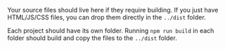 Your source files should live here if they require building. If you just have HTML/JS/CSS files, you can drop them directly in the `../dist` folder.

Each project should have its own folder. Running `npm run build` in each folder should build and copy the files to the `../dist` folder.